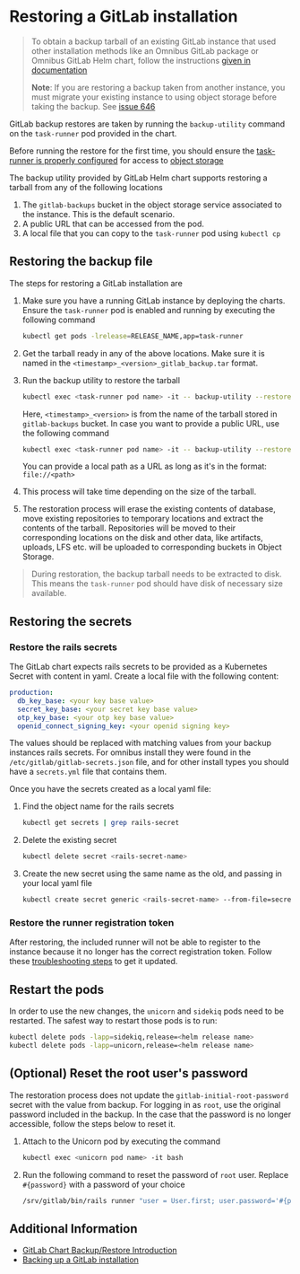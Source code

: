 # Restoring a GitLab installation

> To obtain a backup tarball of an existing GitLab instance that used other installation methods like an Omnibus GitLab package or Omnibus GitLab Helm chart, follow the instructions [given in documentation](https://docs.gitlab.com/ee/raketasks/backup_restore.html#creating-a-backup-of-the-gitlab-system)
>
> **Note**: If you are restoring a backup taken from another instance, you must migrate your existing instance to using object storage before taking the backup. See [issue 646](https://gitlab.com/gitlab-org/charts/gitlab/issues/646)

GitLab backup restores are taken by running the `backup-utility` command on the `task-runner` pod provided in the chart.

Before running the restore for the first time, you should ensure the [task-runner is properly configured](index.md) for
access to [object storage](index.md#object-storage)

The backup utility provided by GitLab Helm chart supports restoring a tarball from any of the following locations

1. The `gitlab-backups` bucket in the object storage service associated to the instance. This is the default scenario.
1. A public URL that can be accessed from the pod.
1. A local file that you can copy to the `task-runner` pod using `kubectl cp`

## Restoring the backup file

The steps for restoring a GitLab installation are

1. Make sure you have a running GitLab instance by deploying the charts. Ensure the `task-runner` pod is enabled and running by executing the following command

   ```bash
   kubectl get pods -lrelease=RELEASE_NAME,app=task-runner
   ```

1. Get the tarball ready in any of the above locations. Make sure it is named in the `<timestamp>_<version>_gitlab_backup.tar` format.
1. Run the backup utility to restore the tarball

   ```bash
   kubectl exec <task-runner pod name> -it -- backup-utility --restore -t <timestamp>_<version>
   ```

   Here, `<timestamp>_<version>` is from the name of the tarball stored in `gitlab-backups` bucket. In case you want to provide a public URL, use the following command

   ```bash
   kubectl exec <task-runner pod name> -it -- backup-utility --restore -f <URL>
   ```

    You can provide a local path as a URL as long as it's in the format: `file://<path>`

1. This process will take time depending on the size of the tarball.
1. The restoration process will erase the existing contents of database, move existing repositories to temporary locations and extract the contents of the tarball. Repositories will be moved to their corresponding locations on the disk and other data, like artifacts, uploads, LFS etc. will be uploaded to corresponding buckets in Object Storage.

> During restoration, the backup tarball needs to be extracted to disk. This means the `task-runner` pod should have disk of necessary size available.

## Restoring the secrets

### Restore the rails secrets

The GitLab chart expects rails secrets to be provided as a Kubernetes Secret with content in yaml. Create a local file with the following content:

```yaml
production:
  db_key_base: <your key base value>
  secret_key_base: <your secret key base value>
  otp_key_base: <your otp key base value>
  openid_connect_signing_key: <your openid signing key>
```

The values should be replaced with matching values from your backup instances rails secrets. For omnibus install they were found in the `/etc/gitlab/gitlab-secrets.json` file, and for other install types you should have a `secrets.yml` file that contains them.

Once you have the secrets created as a local yaml file:

1. Find the object name for the rails secrets

   ```bash
   kubectl get secrets | grep rails-secret
   ```

1. Delete the existing secret

   ```bash
   kubectl delete secret <rails-secret-name>
   ```

1. Create the new secret using the same name as the old, and passing in your local yaml file

   ```bash
   kubectl create secret generic <rails-secret-name> --from-file=secrets.yml=<local-yaml-filepath>
   ```

### Restore the runner registration token

After restoring, the included runner will not be able to register to the instance because it no longer has the correct registration token.
Follow these [troubleshooting steps](../troubleshooting/index.md#included-gitlab-runner-failing-to-register) to get it updated.

## Restart the pods

In order to use the new changes, the `unicorn` and `sidekiq` pods need to be restarted. The safest way to restart those pods is to run:

```bash
kubectl delete pods -lapp=sidekiq,release=<helm release name>
kubectl delete pods -lapp=unicorn,release=<helm release name>
```

## (Optional) Reset the root user's password

The restoration process does not update the `gitlab-initial-root-password` secret with the value from backup. For logging in as `root`, use the original password included in the backup. In the case that the password is no longer accessible, follow the steps below to reset it.

1. Attach to the Unicorn pod by executing the command

   ```bash
   kubectl exec <unicorn pod name> -it bash
   ```

1. Run the following command to reset the password of `root` user. Replace `#{password}` with a password of your choice

   ```bash
   /srv/gitlab/bin/rails runner "user = User.first; user.password='#{password}'; user.password_confirmation='#{password}'; user.save!"
   ```

## Additional Information

- [GitLab Chart Backup/Restore Introduction](index.md)
- [Backing up a GitLab installation](backup.md)
